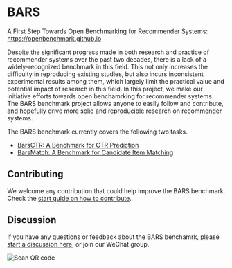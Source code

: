 # BARS

A First Step Towards Open Benchmarking for Recommender Systems: https://openbenchmark.github.io

Despite the significant progress made in both research and practice of recommender systems over the past two decades, there is a lack of a widely-recognized benchmark in this field. This not only increases the difficulty in reproducing existing studies, but also incurs inconsistent experimental results among them, which largely limit the practical value and potential impact of research in this field. In this project, we make our initiative efforts towards open benchamrking for recommender systems. The BARS benchmark project allows anyone to easily follow and contribute, and hopefully drive more solid and reproducible research on recommender systems.

The BARS benchmark currently covers the following two tasks. 

+ [BarsCTR: A Benchmark for CTR Prediction](./ctr_prediction)
+ [BarsMatch: A Benchmark for Candidate Item Matching](./candidate_matching)

## Contributing

We welcome any contribution that could help improve the BARS benchmark. Check the [start guide on how to contribute](https://github.com/openbenchmark/BARS/blob/master/CONTRIBUTING.md).

## Discussion

If you have any questions or feedback about the BARS benchamrk, please [start a discussion here](https://github.com/openbenchmark/BARS/discussions/new), or join our WeChat group.

![Scan QR code](https://cdn.jsdelivr.net/gh/xue-pai/FuxiCTR@main/docs/wechat.jpg)

